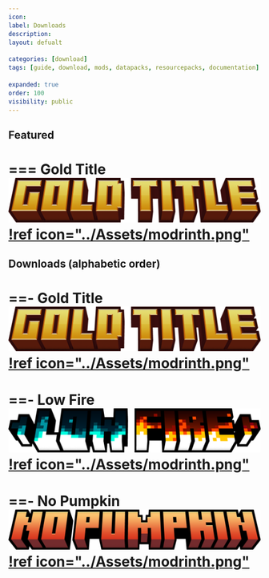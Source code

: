 ```yaml
---
icon: 
label: Downloads
description: 
layout: defualt

categories: [download]
tags: [guide, download, mods, datapacks, resourcepacks, documentation]

expanded: true
order: 100
visibility: public
---
```

## Featured
=== Gold Title
![](../Assets/Titles/GoldTitle.png)
[!ref icon="../Assets/modrinth.png"](https://modrinth.com/resourcepack/gold-title-xyz)
===
## Downloads (alphabetic order)
==- Gold Title
![](../Assets/Titles/GoldTitle.png)
[!ref icon="../Assets/modrinth.png"](https://modrinth.com/resourcepack/gold-title-xyz)
===

==- Low Fire
![](../Assets/Titles/LowFire.png)
[!ref icon="../Assets/modrinth.png"](https://modrinth.com/resourcepack/low-fire-xyz)
===

==- No Pumpkin
![](../Assets/Titles/NoPumpkin.png)
[!ref icon="../Assets/modrinth.png"](https://modrinth.com/resourcepack/no-pumpkin-xyz)
===